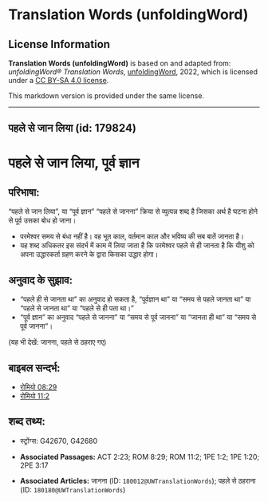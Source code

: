 # Translation Words (unfoldingWord)

## License Information

**Translation Words (unfoldingWord)** is based on and adapted from: _unfoldingWord® Translation Words_, [unfoldingWord](https://unfoldingword.org/utw), 2022, which is licensed under a [CC BY-SA 4.0 license](https://creativecommons.org/licenses/by-sa/4.0/legalcode.en).

This markdown version is provided under the same license.



--------------------------------

## पहले से जान लिया (id: 179824)

पहले से जान लिया, पूर्व ज्ञान
=============================

परिभाषा:
--------

“पहले से जान लिया”, या “पूर्व ज्ञान” “पहले से जानना” क्रिया से व्युत्पन्न शब्द है जिसका अर्थ है घटना होने से पूर्व उसका बोध हो जाना।

* परमेश्वर समय से बंधा नहीं है। वह भूत काल, वर्तमान काल और भविष्य की सब बातें जानता है।
* यह शब्द अधिकतर इस संदर्भ में काम में लिया जाता है कि परमेश्वर पहले से ही जानता है कि यीशु को अपना उद्धारकर्ता ग्रहण करने के द्वारा किसका उद्धार होगा।

अनुवाद के सुझाव:
----------------

* “पहले ही से जानता था” का अनुवाद हो सकता है, “पूर्वज्ञान था” या “समय से पहले जानता था” या “पहले से जानता था” या “पहले से ही पता था।”
* “पूर्व ज्ञान” का अनुवाद “पहले से जानना” या “समय से पूर्व जानना” या “जानता ही था” या “समय से पूर्व जानना”।

(यह भी देखें: जानना, पहले से ठहराए गए)

बाइबल सन्दर्भ:
--------------

* [रोमियो 08:29](https://ref.ly/Rom8:29)
* [रोमियो 11:2](https://ref.ly/Rom11:2)

शब्द तथ्य:
----------

* स्ट्रोंग्स: G42670, G42680

* **Associated Passages:** ACT 2:23; ROM 8:29; ROM 11:2; 1PE 1:2; 1PE 1:20; 2PE 3:17
* **Associated Articles:** जानना (ID: `180012@UWTranslationWords`); पहले से ठहराना (ID: `180180@UWTranslationWords`)


